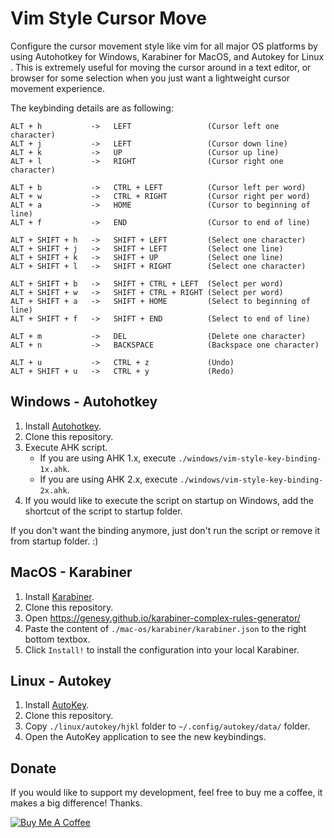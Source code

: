 # Vim Style Cursor Move

Configure the cursor movement style like vim for all major OS platforms by using Autohotkey for Windows, Karabiner for MacOS, and Autokey for Linux . This is extremely useful for moving the cursor around in a text editor, or browser for some selection when you just want a lightweight cursor movement experience.

The keybinding details are as following:

```
ALT + h           ->   LEFT                 (Cursor left one character)
ALT + j           ->   LEFT                 (Cursor down line)
ALT + k           ->   UP                   (Cursor up line)
ALT + l           ->   RIGHT                (Cursor right one character)

ALT + b           ->   CTRL + LEFT          (Cursor left per word)
ALT + w           ->   CTRL + RIGHT         (Cursor right per word)
ALT + a           ->   HOME                 (Cursor to beginning of line)
ALT + f           ->   END                  (Cursor to end of line)

ALT + SHIFT + h   ->   SHIFT + LEFT         (Select one character)
ALT + SHIFT + j   ->   SHIFT + LEFT         (Select one line)
ALT + SHIFT + k   ->   SHIFT + UP           (Select one line)
ALT + SHIFT + l   ->   SHIFT + RIGHT        (Select one character)

ALT + SHIFT + b   ->   SHIFT + CTRL + LEFT  (Select per word)
ALT + SHIFT + w   ->   SHIFT + CTRL + RIGHT (Select per word)
ALT + SHIFT + a   ->   SHIFT + HOME         (Select to beginning of line)
ALT + SHIFT + f   ->   SHIFT + END          (Select to end of line)

ALT + m           ->   DEL                  (Delete one character)
ALT + n           ->   BACKSPACE            (Backspace one character)

ALT + u           ->   CTRL + z             (Undo)
ALT + SHIFT + u   ->   CTRL + y             (Redo)
```

## Windows - Autohotkey

1. Install [Autohotkey](https://www.autohotkey.com/).
2. Clone this repository.
3. Execute AHK script.  
   * If you are using AHK 1.x, execute `./windows/vim-style-key-binding-1x.ahk`.
   * If you are using AHK 2.x, execute `./windows/vim-style-key-binding-2x.ahk`.
4. If you would like to execute the script on startup on Windows, add the shortcut of the script to startup folder.

If you don't want the binding anymore, just don't run the script or remove it from startup folder. :)

## MacOS - Karabiner

1. Install [Karabiner](https://karabiner-elements.pqrs.org/).
2. Clone this repository.
3. Open https://genesy.github.io/karabiner-complex-rules-generator/
4. Paste the content of `./mac-os/karabiner/karabiner.json` to the right bottom textbox.
5. Click `Install!` to install the configuration into your local Karabiner.

## Linux - Autokey

1. Install [AutoKey](https://github.com/autokey/autokey/wiki/Installing).
2. Clone this repository.
3. Copy `./linux/autokey/hjkl` folder to `~/.config/autokey/data/` folder.
4. Open the AutoKey application to see the new keybindings.

## Donate

If you would like to support my development, feel free to buy me a coffee, it makes a big difference! Thanks.

<a href="https://www.buymeacoffee.com/jinweijie" target="_blank"><img src="https://www.buymeacoffee.com/assets/img/custom_images/white_img.png" alt="Buy Me A Coffee"></a>
